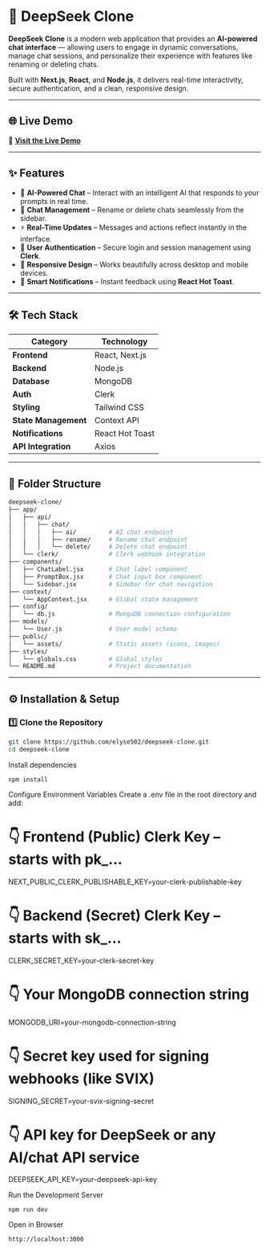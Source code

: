 # 🚀 DeepSeek Clone

**DeepSeek Clone** is a modern web application that provides an **AI-powered chat interface** — allowing users to engage in dynamic conversations, manage chat sessions, and personalize their experience with features like renaming or deleting chats.  

Built with **Next.js**, **React**, and **Node.js**, it delivers real-time interactivity, secure authentication, and a clean, responsive design.

---

## 🌐 Live Demo  
🔗 **[Visit the Live Demo](https://deepseek-clone-orpin-psi.vercel.app/)**  

---

## ✨ Features

- 🤖 **AI-Powered Chat** – Interact with an intelligent AI that responds to your prompts in real time.  
- 💬 **Chat Management** – Rename or delete chats seamlessly from the sidebar.  
- ⚡ **Real-Time Updates** – Messages and actions reflect instantly in the interface.  
- 🔐 **User Authentication** – Secure login and session management using **Clerk**.  
- 📱 **Responsive Design** – Works beautifully across desktop and mobile devices.  
- 🔔 **Smart Notifications** – Instant feedback using **React Hot Toast**.  

---

## 🛠️ Tech Stack

| Category | Technology |
|-----------|-------------|
| **Frontend** | React, Next.js |
| **Backend** | Node.js |
| **Database** | MongoDB |
| **Auth** | Clerk |
| **Styling** | Tailwind CSS |
| **State Management** | Context API |
| **Notifications** | React Hot Toast |
| **API Integration** | Axios |

---

## 📁 Folder Structure

```bash
deepseek-clone/
├── app/
│   ├── api/
│   │   ├── chat/
│   │   │   ├── ai/         # AI chat endpoint
│   │   │   ├── rename/     # Rename chat endpoint
│   │   │   └── delete/     # Delete chat endpoint
│   └── clerk/              # Clerk webhook integration
├── components/
│   ├── ChatLabel.jsx       # Chat label component
│   ├── PromptBox.jsx       # Chat input box component
│   └── Sidebar.jsx         # Sidebar for chat navigation
├── context/
│   └── AppContext.jsx      # Global state management
├── config/
│   └── db.js               # MongoDB connection configuration
├── models/
│   └── User.js             # User model schema
├── public/
│   └── assets/             # Static assets (icons, images)
├── styles/
│   └── globals.css         # Global styles
└── README.md               # Project documentation
```


---

## ⚙️ Installation & Setup

### 1️⃣ Clone the Repository
```bash
git clone https://github.com/elyse502/deepseek-clone.git
cd deepseek-clone
```
Install dependencies
```
npm install
```
Configure Environment Variables
Create a .env file in the root directory and add:
# 👇 Frontend (Public) Clerk Key – starts with pk_...
NEXT_PUBLIC_CLERK_PUBLISHABLE_KEY=your-clerk-publishable-key

# 👇 Backend (Secret) Clerk Key – starts with sk_...
CLERK_SECRET_KEY=your-clerk-secret-key

# 👇 Your MongoDB connection string
MONGODB_URI=your-mongodb-connection-string

# 👇 Secret key used for signing webhooks (like SVIX)
SIGNING_SECRET=your-svix-signing-secret

# 👇 API key for DeepSeek or any AI/chat API service
DEEPSEEK_API_KEY=your-deepseek-api-key

Run the Development Server
```
npm run dev
```
Open in Browser
```
http://localhost:3000



